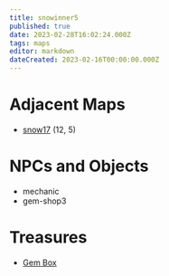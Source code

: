 ```yaml
---
title: snowinner5
published: true
date: 2023-02-28T16:02:24.000Z
tags: maps
editor: markdown
dateCreated: 2023-02-16T00:00:00.000Z
---
```



# Adjacent Maps
 * [snow17](/maps/snow17) (12, 5)

# NPCs and Objects
 * mechanic
 * gem-shop3

# Treasures
 * [Gem Box](/items/gem-box)

